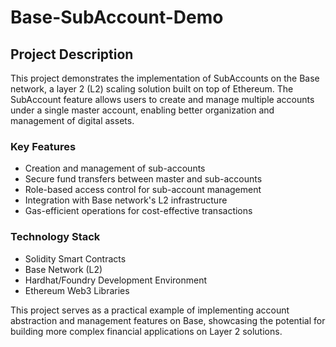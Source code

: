 # Base-SubAccount-Demo

## Project Description

This project demonstrates the implementation of SubAccounts on the Base network, a layer 2 (L2) scaling solution built on top of Ethereum. The SubAccount feature allows users to create and manage multiple accounts under a single master account, enabling better organization and management of digital assets.

### Key Features

- Creation and management of sub-accounts
- Secure fund transfers between master and sub-accounts
- Role-based access control for sub-account management
- Integration with Base network's L2 infrastructure
- Gas-efficient operations for cost-effective transactions

### Technology Stack

- Solidity Smart Contracts
- Base Network (L2)
- Hardhat/Foundry Development Environment
- Ethereum Web3 Libraries

This project serves as a practical example of implementing account abstraction and management features on Base, showcasing the potential for building more complex financial applications on Layer 2 solutions.